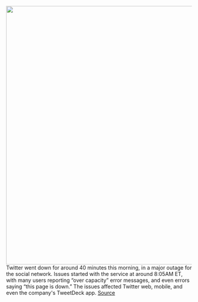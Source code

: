 <img src='https://cdn.vox-cdn.com/thumbor/iq90bt_LvBYs-k3QLU1oWxqGMpU=/0x0:2040x1360/1200x800/filters:focal(857x517:1183x843)/cdn.vox-cdn.com/uploads/chorus_image/image/71114271/acastro_180827_1777_0004.0.jpg' width='700px' /><br/>
Twitter went down for around 40 minutes this morning, in a major outage for the social network. Issues started with the service at around 8:05AM ET, with many users reporting “over capacity” error messages, and even errors saying “this page is down.” The issues affected Twitter web, mobile, and even the company's TweetDeck app.
<a href='https://www.theverge.com/2022/7/14/23215529/twitter-down-outage-error-capacity'> Source <a/>